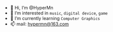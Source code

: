 - 👋 Hi, I’m @HyperMn
- 👀 I’m interested in ``music``, ``digital device``, ``game``
- 🌱 I’m currently learning ``Computer Graphics``
- 📫 mail: hypermn@163.com

<!---
HyperMn/HyperMn is a ✨ special ✨ repository because its `README.md` (this file) appears on your GitHub profile.
You can click the Preview link to take a look at your changes.
--->
